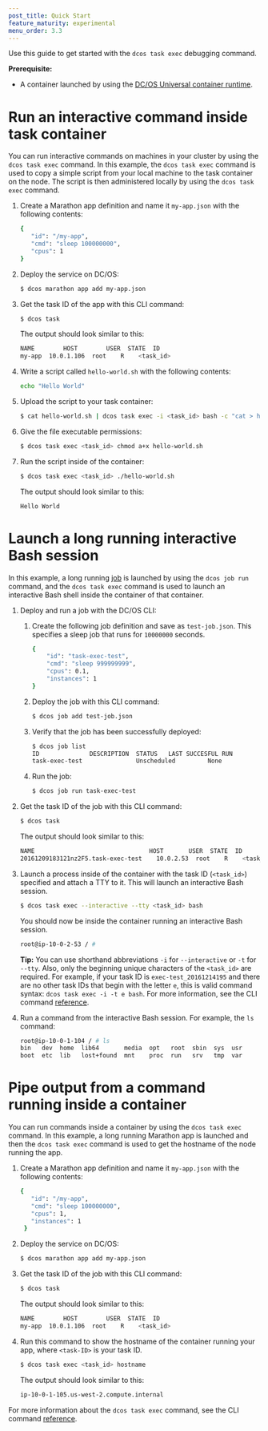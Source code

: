 ```yaml
---
post_title: Quick Start
feature_maturity: experimental
menu_order: 3.3
---
```


Use this guide to get started with the `dcos task exec` debugging command.

**Prerequisite:**

- A container launched by using the [DC/OS Universal container runtime](/docs/1.9/usage/containerizers/).

# Run an interactive command inside task container
You can run interactive commands on machines in your cluster by using the `dcos task exec` command. In this example, the `dcos task exec` command is used to copy a simple script from your local machine to the task container on the node. The script is then administered locally by using the `dcos task exec` command.

1.  Create a Marathon app definition and name it `my-app.json` with the following contents:

    ```bash
    {
       "id": "/my-app",
       "cmd": "sleep 100000000",
       "cpus": 1
    }
    ```

1.  Deploy the service on DC/OS:

    ```bash
    $ dcos marathon app add my-app.json
    ```

1.  Get the task ID of the app with this CLI command:

    ```bash
    $ dcos task
    ```
    
    The output should look similar to this: 
    
    ```bash
    NAME        HOST        USER  STATE  ID                                               
    my-app  10.0.1.106  root    R    <task_id>
    ```

1.  Write a script called `hello-world.sh` with the following contents:

    ```bash
    echo "Hello World"
    ```
    
1.  Upload the script to your task container:

    ```bash
    $ cat hello-world.sh | dcos task exec -i <task_id> bash -c "cat > hello-world.sh"
    ```
    
1.  Give the file executable permissions:

    ```bash
    $ dcos task exec <task_id> chmod a+x hello-world.sh
    ```
1. Run the script inside of the container:

    ```bash
    $ dcos task exec <task_id> ./hello-world.sh
    ```

    The output should look similar to this:
    
    ```bash
    Hello World
    ```

# Launch a long running interactive Bash session

In this example, a long running [job](/docs/1.9/usage/jobs/) is launched by using the `dcos job run` command, and the `dcos task exec` command is used to launch an interactive Bash shell inside the container of that container.

1.  Deploy and run a job with the DC/OS CLI:

    1.  Create the following job definition and save as `⁠⁠⁠⁠test-job.json`. This specifies a sleep job that runs for `10000000` seconds.
    
        ```bash
        {
            "id": "task-exec-test",
            "cmd": "sleep 999999999",
            "cpus": 0.1,
            "instances": 1
        }
        ```
    
    1.  Deploy the job with this CLI command:
    
        ```bash
        $ dcos job add test-job.json
        ```
        
    1.  Verify that the job has been successfully deployed:
    
        ```bash
        $ dcos job list
        ID              DESCRIPTION  STATUS   LAST SUCCESFUL RUN        
        task-exec-test               Unscheduled         None
        ```

    1.  Run the job:
    
        ```bash
        $ dcos job run task-exec-test
        ```

1.  Get the task ID of the job with this CLI command:

    ```bash
    $ dcos task
    ```
    
    The output should look similar to this: 
    
    ```bash
    NAME                                HOST       USER  STATE  ID                                                                       
    20161209183121nz2F5.task-exec-test    10.0.2.53  root    R    <task_id>
    ```

1.  Launch a process inside of the container with the task ID (`<task_id>`) specified and attach a TTY to it. This will launch an interactive Bash session.

    ```bash
    $ dcos task exec --interactive --tty <task_id> bash
    ```
    
    You should now be inside the container running an interactive Bash session.
    
    ```bash
    root@ip-10-0-2-53 / #
    ```
    
    **Tip:** You can use shorthand abbreviations `-i` for `--interactive` or `-t` for `--tty`. Also, only the beginning unique characters of the `<task_id>` are required. For example, if your task ID is `exec-test_20161214195` and there are no other task IDs that begin with the letter `e`, this is valid command syntax: `dcos task exec -i -t e bash`. For more information, see the CLI command [reference](/docs/1.9/usage/cli/command-reference/).
    
1.  Run a command from the interactive Bash session. For example, the `ls` command:

    ```bash
    root@ip-10-0-1-104 / # ls
    bin   dev  home  lib64	     media  opt   root	sbin  sys  usr
    boot  etc  lib	 lost+found  mnt    proc  run	srv   tmp  var
    ```

# Pipe output from a command running inside a container 

You can run commands inside a container by using the `dcos task exec` command. In this example, a long running Marathon app is launched and then the `dcos task exec` command is used to get the hostname of the node running the app. 

1.  Create a Marathon app definition and name it `my-app.json` with the following contents:

    ```bash
    {
       "id": "/my-app",
       "cmd": "sleep 100000000",
       "cpus": 1,
       "instances": 1
     }
     ```

1.  Deploy the service on DC/OS:

    ```bash
    $ dcos marathon app add my-app.json
    ```

1.  Get the task ID of the job with this CLI command:

    ```bash
    $ dcos task
    ```
    
    The output should look similar to this: 
    
    ```bash
    NAME        HOST        USER  STATE  ID                                               
    my-app  10.0.1.106  root    R    <task_id>
    ```

1.  Run this command to show the hostname of the container running your app, where `<task-ID>` is your task ID.

    ```bash
    $ dcos task exec <task_id> hostname
    ```
    
    The output should look similar to this:
    
    ```bash
    ip-10-0-1-105.us-west-2.compute.internal
    ```

For more information about the `dcos task exec` command, see the CLI command [reference](/docs/1.9/usage/cli/command-reference/).


